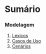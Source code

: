 # Sumário

### Modelagem

1.  [Lexicos](Modelagem/Lexicos.md)
2.  [Casos de Uso](Modelagem/UserCases.md)
3.  [Cenários](Modelagem/Cenarios.md)
